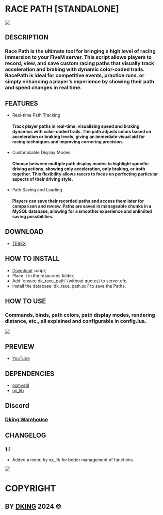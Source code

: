 # RACE PATH [STANDALONE]

![](https://cdn.discordapp.com/attachments/1295245827039563866/1315396921359208478/THUMB_1024.png?ex=67574258&is=6755f0d8&hm=a196657bc2bac50506c38cf9df3142ba95a7ddc3b2a19236d84a2f2a8adc45bb&)

## DESCRIPTION

### Race Path is the ultimate tool for bringing a high level of racing immersion to your FiveM server. This script allows players to record, view, and save custom racing paths that visually track acceleration and braking with dynamic color-coded trails. RacePath is ideal for competitive events, practice runs, or simply enhancing a player’s experience by showing their path and speed changes in real time.

## FEATURES

* Real-time Path Tracking
    #### Track player paths in real-time, visualizing speed and braking dynamics with color-coded trails. The path adjusts colors based on acceleration or braking levels, giving an immediate visual aid for racing techniques and improving cornering precision.
* Customizable Display Modes
    #### Choose between multiple path display modes to highlight specific driving actions, showing only acceleration, only braking, or both together. This flexibility allows racers to focus on perfecting particular aspects of their driving style.
* Path Saving and Loading
    #### Players can save their recorded paths and access them later for comparison and review. Paths are saved in manageable chunks in a MySQL database, allowing for a smoother experience and unlimited saving possibilities.

## DOWNLOAD

* [TEBEX](https://dking.tebex.io/package/6562199)

## HOW TO INSTALL

* [Download](https://keymaster.fivem.net/asset-grants) script;
* Place it in the resources folder;
* Add 'ensure dk_race_path' (without quotes) to server.cfg.
* Install the database 'dk_race_path.sql' to save the Paths.

## HOW TO USE

### Commands, binds, path colors, path display modes, rendering distance, etc., all explained and configurable in config.lua.
![](https://cdn.discordapp.com/attachments/1295245827039563866/1315397083934625833/config.png?ex=6757427f&is=6755f0ff&hm=440c77c725d864a1ae22075470cd7b7dab240d95ac47bc4767247b4fc5086840&)

## PREVIEW

* [YouTube](https://youtu.be/JfWrEjP3NXc)

## DEPENDENCIES

* [oxmysql](https://github.com/overextended/oxmysql)
* [ox_lib](https://github.com/overextended/ox_lib)

## Discord

### [Dking Warehouse](https://discord.gg/Rw6vjcXspG)

## CHANGELOG

### 1.1

* Added a menu by ox_lib for better management of functions.

![](https://cdn.discordapp.com/attachments/1295245827039563866/1315400385396998245/Menu.png?ex=67574592&is=6755f412&hm=4924a3ac4334c68311c54a83fc52704df4e7d67f19bab517ed5e6c57e166d710&)

# COPYRIGHT

## BY [DKING](https://github.com/Dking07) 2024 ©
